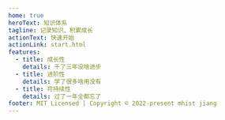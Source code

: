 ```yaml
---
home: true
heroText: 知识体系
tagline: 记录知识、积累成长
actionText: 快速开始
actionLink: start.html
features:
  - title: 成长性
    details: 干了三年没啥进步
  - title: 进阶性
    details: 学了很多啥用没有
  - title: 可持续性
    details: 过了一年全都忘了
footer: MIT Licensed | Copyright © 2022-present mhist jiang
---
```


